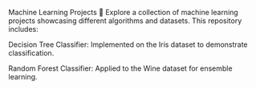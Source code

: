Machine Learning Projects 🚀
Explore a collection of machine learning projects showcasing different algorithms and datasets. This repository includes:

Decision Tree Classifier:
Implemented on the Iris dataset to demonstrate classification.

Random Forest Classifier:
Applied to the Wine dataset for ensemble learning.
